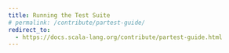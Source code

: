 ```yaml
---
title: Running the Test Suite
# permalink: /contribute/partest-guide/
redirect_to:
  - https://docs.scala-lang.org/contribute/partest-guide.html
---
```

